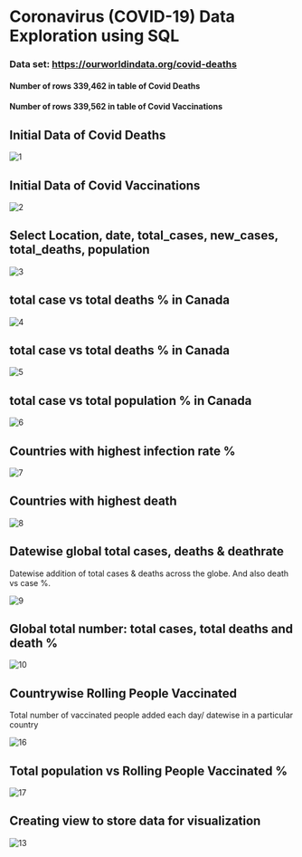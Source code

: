 # Coronavirus (COVID-19) Data Exploration using SQL

### Data set: https://ourworldindata.org/covid-deaths

#### Number of rows 339,462 in table of Covid Deaths
#### Number of rows 339,562 in table of Covid Vaccinations


## Initial Data of Covid Deaths

![1](https://github.com/rzn-git/SQL_Portfolio_DataExploration/assets/64501583/5432dbcd-869a-4a0c-bdb1-6bf45f73c117)

## Initial Data of Covid Vaccinations

![2](https://github.com/rzn-git/SQL_Portfolio_DataExploration/assets/64501583/fb8cb752-f238-417c-a83f-7045e20a9965)

## Select Location, date, total_cases, new_cases, total_deaths, population

![3](https://github.com/rzn-git/SQL_Portfolio_DataExploration/assets/64501583/4b1c1f66-81fb-49b2-8106-a9667df49d07)


## total case vs total deaths % in Canada

![4](https://github.com/rzn-git/SQL_Portfolio_DataExploration/assets/64501583/85cd97c1-701a-43d4-94ce-131d8ebbb809)

## total case vs total deaths % in Canada

![5](https://github.com/rzn-git/SQL_Portfolio_DataExploration/assets/64501583/575272b3-2dae-4d60-a9cb-830beea7e051)


## total case vs total population % in Canada

![6](https://github.com/rzn-git/SQL_Portfolio_DataExploration/assets/64501583/92e03042-88fc-4d8e-a21d-29cc6d02e0b9)


## Countries with highest infection rate %

![7](https://github.com/rzn-git/SQL_Portfolio_DataExploration/assets/64501583/8dd6a8c2-7413-4025-a15a-327cb2cefd52)


## Countries with highest death 


![8](https://github.com/rzn-git/SQL_Portfolio_DataExploration/assets/64501583/b06ecf56-0787-4637-b9a3-7595be2d1337)


## Datewise global total cases, deaths & deathrate  

Datewise addition of total cases & deaths across the globe. And also death vs case %. 

![9](https://github.com/rzn-git/SQL_Portfolio_DataExploration/assets/64501583/b96f2840-4be4-453f-8c8b-9ed41d183699)


## Global total number: total cases, total deaths and death % 

![10](https://github.com/rzn-git/SQL_Portfolio_DataExploration/assets/64501583/908ebc36-2f0b-423f-becf-c78957425523)



## Countrywise Rolling People Vaccinated 

Total number of vaccinated people added each day/ datewise in a particular country 

![16](https://github.com/rzn-git/SQL_Portfolio_DataExploration/assets/64501583/227b7726-8765-4b08-8b8e-96cf555b79d7)



## Total population vs Rolling People Vaccinated %

![17](https://github.com/rzn-git/SQL_Portfolio_DataExploration/assets/64501583/bb16c59a-96cd-4d37-bca3-c1d0b19c9bd9)


## Creating view to store data for visualization

![13](https://github.com/rzn-git/SQL_Portfolio_DataExploration/assets/64501583/1ebf2565-1f2f-4e66-b570-badc5904695e)













